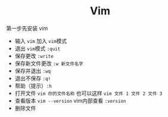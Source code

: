 <h1 align='center'>Vim</h1>

第一步先安装 vim

* 输入 `vim` 加入 `vim`模式
* 退出 `vim`模式 `:quit`
* 保存更改 `:write`
* 保存新文件更改 `:w 新文件名字`
* 保存并退出 `:wq`
* 退出不保存 `:q!`
* 帮助（提示）`:h`
* 打开文件 `vim 你的文件名称` 也可以这样 `vim 文件 1 文件 2 文件 3`
* 查看版本 `vim --version`  vim内部查看 `:version`
* 删除文件 
